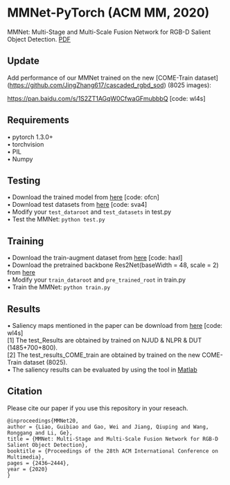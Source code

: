 # MMNet-PyTorch (ACM MM, 2020)
MMNet: Multi-Stage and Multi-Scale Fusion Network for RGB-D Salient Object Detection. [PDF](https://dl.acm.org/doi/10.1145/3394171.3413523)  

## Update 

Add performance of our MMNet trained on the new [COME-Train dataset] (https://github.com/JingZhang617/cascaded_rgbd_sod) (8025 images):   

https://pan.baidu.com/s/1S2ZT1AGqW0CfwaGFmubbbQ [code: wl4s]     


## Requirements
•	pytorch 1.3.0+   
•	torchvision   
•	PIL   
•	Numpy   


## Testing
•	Download the trained model from [here](https://pan.baidu.com/s/1sGj6HacGepzWX9-8q8NThQ) [code: ofcn]   
•	Download test datasets from [here](https://pan.baidu.com/s/1hOWEFfcIXGwYHDCzASgkhg ) [code: sva4]  
•	Modify your `test_dataroot` and `test_datasets` in test.py   
•	Test the MMNet: `python test.py`   


## Training 
•	Download the train-augment dataset from [here](https://pan.baidu.com/share/init?surl=8nVAiOkTKczB_ZpIzBHA0A) [code: haxl]    
•	Download the pretrained backbone Res2Net(baseWidth = 48, scale = 2) from [here](https://github.com/Res2Net/Res2Net-PretrainedModels)    
•	Modify your `train_dataroot` and `pre_trained_root` in train.py  
•	Train the MMNet: `python train.py`      


## Results
•	Saliency maps mentioned in the paper can be download from [here](https://pan.baidu.com/s/1S2ZT1AGqW0CfwaGFmubbbQ) [code: wl4s]  
[1] The test_Results are obtained by trained on NJUD & NLPR & DUT (1485+700+800).     
[2] The test_results_COME_train are obtained by trained on the new COME-Train dataset (8025).    
•	The saliency results can be evaluated by using the tool in [Matlab](http://dpfan.net/d3netbenchmark/)   


## Citation
Please cite our paper if you use this repository in your reseach.
```
@inproceedings{MMNet20,   
author = {Liao, Guibiao and Gao, Wei and Jiang, Qiuping and Wang, Ronggang and Li, Ge},  
title = {MMNet: Multi-Stage and Multi-Scale Fusion Network for RGB-D Salient Object Detection},  
booktitle = {Proceedings of the 28th ACM International Conference on Multimedia},   
pages = {2436–2444},   
year = {2020}
}  
```
